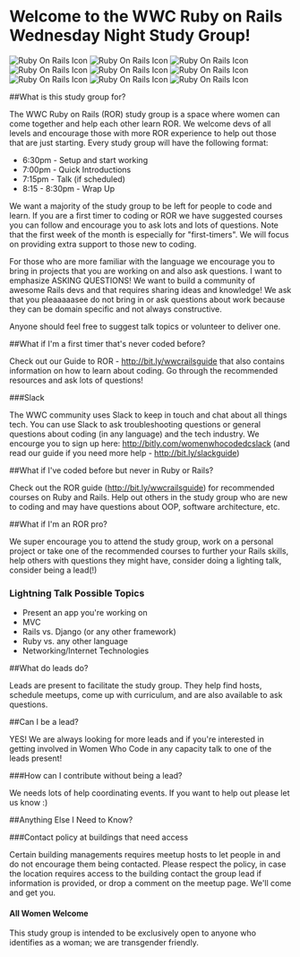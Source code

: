 # Welcome to the WWC Ruby on Rails Wednesday Night Study Group!

![Ruby On Rails Icon](http://files.softicons.com/download/application-icons/ruby-programming-icons-by-ahmad-galal/png/48/RubyOnRails.png)
![Ruby On Rails Icon](http://files.softicons.com/download/application-icons/ruby-programming-icons-by-ahmad-galal/png/48/RubyOnRails.png)
![Ruby On Rails Icon](http://files.softicons.com/download/application-icons/ruby-programming-icons-by-ahmad-galal/png/48/RubyOnRails.png)
![Ruby On Rails Icon](http://files.softicons.com/download/application-icons/ruby-programming-icons-by-ahmad-galal/png/48/RubyOnRails.png)
![Ruby On Rails Icon](http://files.softicons.com/download/application-icons/ruby-programming-icons-by-ahmad-galal/png/48/RubyOnRails.png)
![Ruby On Rails Icon](http://files.softicons.com/download/application-icons/ruby-programming-icons-by-ahmad-galal/png/48/RubyOnRails.png)
![Ruby On Rails Icon](http://files.softicons.com/download/application-icons/ruby-programming-icons-by-ahmad-galal/png/48/RubyOnRails.png)
![Ruby On Rails Icon](http://files.softicons.com/download/application-icons/ruby-programming-icons-by-ahmad-galal/png/48/RubyOnRails.png)
![Ruby On Rails Icon](http://files.softicons.com/download/application-icons/ruby-programming-icons-by-ahmad-galal/png/48/RubyOnRails.png)

##What is this study group for?

The WWC Ruby on Rails (ROR) study group is a space where women can come together and help each other learn ROR. We welcome devs of all levels and encourage those with more ROR experience to help out those that are just starting. Every study group will have the following format:

* 6:30pm - Setup and start working
* 7:00pm - Quick Introductions 
* 7:15pm - Talk (if scheduled)
* 8:15 - 8:30pm - Wrap Up 

We want a majority of the study group to be left for people to code and learn. If you are a first timer to coding or ROR we have suggested courses you can follow and encourage you to ask lots and lots of questions. Note that the first week of the month is especially for "first-timers". We will focus on providing extra support to those new to coding. 

For those who are more familiar with the language we encourage you to bring in projects that you are working on and also ask questions. I want to emphasize ASKING QUESTIONS! We want to build a community of awesome Rails devs and that requires sharing ideas and knowledge! We ask that you pleaaaaasee do not bring in or ask questions about work because they can be domain specific and not always constructive. 

Anyone should feel free to suggest talk topics or volunteer to deliver one.

##What if I'm a first timer that's never coded before?

Check out our Guide to ROR - http://bit.ly/wwcrailsguide that also contains information on how to learn about coding. Go through the recommended resources and ask lots of questions!

###Slack

The WWC community uses Slack to keep in touch and chat about all things tech. You can use Slack to ask troubleshooting questions or general questions about coding (in any language) and the tech industry. We encourge you to sign up here:  http://bitly.com/womenwhocodedcslack (and read our guide if you need more help - http://bit.ly/slackguide)

##What if I've coded before but never in Ruby or Rails?

Check out the ROR guide (http://bit.ly/wwcrailsguide) for recommended courses on Ruby and Rails. Help out others in the study group who are new to coding and may have questions about OOP, software architecture, etc. 

##What if I'm an ROR pro?

We super encourage you to attend the study group, work on a personal project or take one of the recommended courses to further your Rails skills, help others with questions they might have, consider doing a lighting talk, consider being a lead(!)

### Lightning Talk Possible Topics

* Present an app you're working on
* MVC
* Rails vs. Django (or any other framework)
* Ruby vs. any other language
* Networking/Internet Technologies

##What do leads do?

Leads are present to facilitate the study group. They help find hosts, schedule meetups, come up with curriculum, and are also available to ask questions.

##Can I be a lead?

YES! We are always looking for more leads and if you're interested in getting involved in Women Who Code in any capacity talk to one of the leads present!

###How can I contribute without being a lead?

We needs lots of help coordinating events. If you want to help out please let us know :)

##Anything Else I Need to Know?

###Contact policy at buildings that need access 

Certain building managements requires meetup hosts to let people in and do not encourage them being contacted. Please respect the policy, in case the location requires access to the building contact the group lead if information is provided, or drop a comment on the meetup page. We'll come and get you. 

#### All Women Welcome

This study group is intended to be exclusively open to anyone who identifies as a woman; we are transgender friendly.

